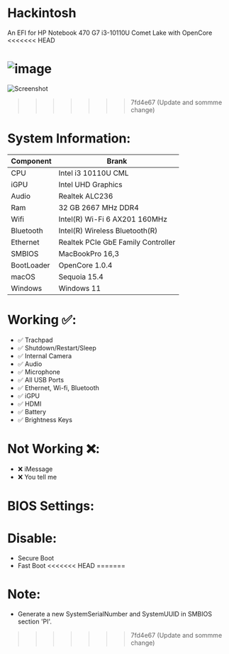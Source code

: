 # Hackintosh
An EFI for HP Notebook 470 G7 i3-10110U Comet Lake with OpenCore
<<<<<<< HEAD

![image](https://github.com/user-attachments/assets/1ec86960-b9c6-42a7-9281-0a936ab23eb6)
=======
![Screenshot](https://github.com/user-attachments/assets/9b2dfdbe-e6b8-44ff-bff1-8e5fa53cb817)
>>>>>>> 7fd4e67 (Update and sommme change)


# System Information:
| Component        | Brank                              |
| ---------------- | ---------------------------------- |
| CPU              | Intel i3 10110U CML                |
| iGPU             | Intel UHD Graphics                 |
| Audio            | Realtek ALC236                     |
| Ram              | 32 GB 2667 MHz DDR4                |
| Wifi             | Intel(R) Wi-Fi 6 AX201 160MHz      |
| Bluetooth        | Intel(R) Wireless Bluetooth(R)     |
| Ethernet         | Realtek PCIe GbE Family Controller |
| SMBIOS           | MacBookPro 16,3                    |
| BootLoader       | OpenCore 1.0.4                     |
| macOS            | Sequoia 15.4                       |
| Windows          | Windows 11                         |
# Working ✅:
- ✅ Trachpad 
- ✅ Shutdown/Restart/Sleep 
- ✅ Internal Camera 
- ✅ Audio
- ✅ Microphone 
- ✅ All USB Ports 
- ✅ Ethernet, Wi-fi, Bluetooth 
- ✅ iGPU
- ✅ HDMI 
- ✅ Battery 
- ✅ Brightness Keys

# Not Working ❌:
- ❌ iMessage
- ❌ You tell me

# BIOS Settings:
  # Disable:
  - Secure Boot
  - Fast Boot
<<<<<<< HEAD
=======
  
# Note:
  - Generate a new SystemSerialNumber and SystemUUID in SMBIOS section 'PI'.
>>>>>>> 7fd4e67 (Update and sommme change)
